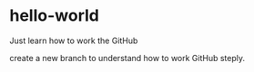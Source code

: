 # hello-world
Just learn how to work the GitHub

create a new branch to understand how to work GitHub steply.

